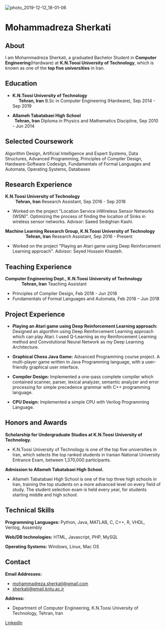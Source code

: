 ![photo_2019-12-12_18-01-06](https://user-images.githubusercontent.com/57326469/70792800-3db55e00-1daf-11ea-87f6-7d11f81146b3.jpg)

# Mohammadreza Sherkati 



## About

I am Mohammadreza Sherkati, a graduated Bachelor Student in <b>Computer Engineering</b>(Hardware) at <b>K.N.Toosi University of Technology</b>, which is known as one of the <b>top five universities</b> in Iran.


## Education

- **K.N.Toosi University of Technology &nbsp; &nbsp; &nbsp; &nbsp; &nbsp; &nbsp; &nbsp; &nbsp; &nbsp; &nbsp; &nbsp; &nbsp; &nbsp; &nbsp; &nbsp; &nbsp; &nbsp; &nbsp; &nbsp; &nbsp; &nbsp; &nbsp; &nbsp; &nbsp; &nbsp; &nbsp; &nbsp; &nbsp; &nbsp; &nbsp; &nbsp; &nbsp; &nbsp; &nbsp; &nbsp; &nbsp; &nbsp; &nbsp;          Tehran, Iran**
B.Sc in Computer Engineering (Hardware), Sep 2014 - Sep 2019


- **Allameh Tabatabaei High School &nbsp; &nbsp; &nbsp; &nbsp; &nbsp; &nbsp; &nbsp; &nbsp; &nbsp; &nbsp; &nbsp; &nbsp; &nbsp; &nbsp; &nbsp; &nbsp; &nbsp; &nbsp; &nbsp; &nbsp; &nbsp; &nbsp; &nbsp; &nbsp; &nbsp; &nbsp; &nbsp; &nbsp; &nbsp; &nbsp; &nbsp; &nbsp; &nbsp; &nbsp; &nbsp; &nbsp; &nbsp; &nbsp; &nbsp; &nbsp; Tehran, Iran**
Diploma in Physics and Mathematics Discipline, Sep 2010 - Jun 2014



## Selected Coursework

Algorithm Design, Artificial Intelligence and Expert Systems, Data Structures, Advanced Programming,
Principles of Compiler Design, Hardware-Software Codesign, Fundamentals of Formal Languages
and Automata, Operating Systems, Databases


## Research Experience


**K.N.Toosi University of Technology &nbsp; &nbsp; &nbsp; &nbsp; &nbsp; &nbsp; &nbsp; &nbsp; &nbsp; &nbsp; &nbsp; &nbsp; &nbsp; &nbsp; &nbsp; &nbsp; &nbsp; &nbsp; &nbsp; &nbsp; &nbsp; &nbsp; &nbsp; &nbsp; &nbsp; &nbsp; &nbsp; &nbsp; &nbsp; &nbsp; &nbsp; &nbsp; &nbsp; &nbsp; &nbsp; &nbsp; &nbsp; &nbsp; &nbsp; &nbsp; &nbsp; &nbsp; &nbsp; &nbsp; Tehran, Iran**
Research Assistant, Sep 2016 - Sep 2018
- Worked on the project "Location Service inWireless Sensor Networks (WSN)". Optimizing the process of
finding the location of Sinks in wireless sensor networks. Advisor: Saeed Sedighian Kashi.

**Machine Learning Research Group, K.N.Toosi University of Technology &nbsp; &nbsp; &nbsp; &nbsp; &nbsp; &nbsp; &nbsp; &nbsp; &nbsp; &nbsp; &nbsp; &nbsp; Tehran, Iran**
Research Assistant, Sep 2016 - Present
- Worked on the project "Playing an Atari game using Deep Reinforcement Learning approach". Advisor:
Seyed Hossein Khasteh.


## Teaching Experience


**Computer Engineering Dept., K.N.Toosi University of Technology &nbsp; &nbsp; &nbsp; &nbsp; &nbsp; &nbsp; &nbsp; &nbsp; &nbsp; &nbsp; &nbsp; &nbsp; &nbsp; &nbsp; &nbsp; &nbsp; &nbsp; Tehran, Iran**
Teaching Assistant
- Principles of Compiler Design, Feb 2018 - Jun 2018
- Fundamentals of Formal Languages and Automata, Feb 2018 – Jun 2018


## Project Experience


- **Playing an Atari game using Deep Reinforcement Learning approach:** Designed an algorithm using Deep Reinforcement Learning approach which can play Atari. I used Q-Learning as my Reinforcement Learning method and Convolutional Neural Network as my Deep Learning Architecture.

- **Graphical Chess Java Game:** Advanced Programming course project. A multi-player game written
in Java Programming language, with a user-friendly graphical user interface.

- **Compiler Design:** Implemented a one-pass complete compiler which contained scanner, parser,
lexical analyzer, semantic analyzer and error processing for simple precedence grammar with C++
programming language.

- **CPU Design:** Implemented a simple CPU with Verilog Programming Language.



## Honors and Awards


**Scholarship for Undergraduate Studies at K.N.Toosi University of Technology.**
- K.N.Toosi University of Technology is one of the top five universities in Iran, which selects the top
ranked students in Iranian National University Entrance Exam, between 1,370,000 participants.

**Admission to Allameh Tabatabaei High School.**
- Allameh Tabatabaei High School is one of the top three high schools in Iran, training the top
students on a more advanced level on every field of study. The student selection exam is held every
year, for students starting middle and high school.

## Technical Skills


**Programming Languages:** Python, Java, MATLAB, C, C++, R, VHDL, Verilog, Assembly

**Web/DB technologies:** HTML, Javascript, PHP, MySQL

**Operating Systems:** Windows, Linux, Mac OS

## Contact

**Email Addresses:**
- mohammadreza.sherkati@gmail.com
- sherkati@email.kntu.ac.ir



**Address:**
- Department of Computer Engineering, K.N.Toosi University of Technology, Tehran, Iran


[LinkedIn](https://www.linkedin.com/in/mohammadreza-sherkati-ba7971124/)
